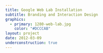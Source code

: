 ```yaml
---
title: Google Web Lab Installation
subtitle: Branding and Interaction Design
graphics:
  - primary: 1280-web-lab.jpg
    color: "#DCCCAB"
layout: project
date: 2012-03-09
underconstruction: true
---
```

